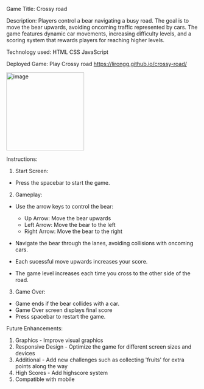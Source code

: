

Game Title: Crossy road

Description: Players control a bear navigating a busy road. The goal is to move the bear upwards, avoiding oncoming traffic represented by cars. The game features dynamic car movements, increasing difficulty levels, and a scoring system that rewards players for reaching higher levels. 

Technology used:
HTML
CSS
JavaScript

Deployed Game:
Play Crossy road https://lirongg.github.io/crossy-road/

<img width="204" alt="image" src="https://github.com/lirongg/crossy-road/assets/152973321/28c9dc85-bd21-4aae-8b60-d13b926cd127">

Instructions:

1. Start Screen:
- Press the spacebar to start the game.

2. Gameplay:
- Use the arrow keys to control the bear:
    - Up Arrow: Move the bear upwards
    - Left Arrow: Move the bear to the left
    - Right Arrow: Move the bear to the right

- Navigate the bear through the lanes, avoiding collisions with oncoming cars.
- Each sucessful move upwards increases your score. 
- The game level increases each time you cross to the other side of the road.

3. Game Over:
- Game ends if the bear collides with a car.
- Game Over screen displays final score
- Press spacebar to restart the game.

Future Enhancements:
1. Graphics - Improve visual graphics
2. Responsive Design - Optimize the game for different screen sizes and devices
3. Additional - Add new challenges such as collecting 'fruits' for extra points along the way
4. High Scores - Add highscore system
5. Compatible with mobile


